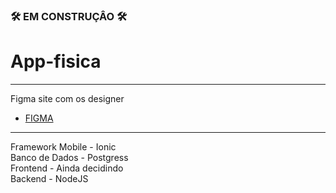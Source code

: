 ### 🛠 EM CONSTRUÇÂO 🛠
# App-fisica
---------------------------------------------
Figma site com os designer
* [FIGMA](https://www.figma.com/file/E5bGDEBQRNv6I3vitaAmko/Untitled?node-id=0%3A1)
----------------------------------------------

Framework Mobile - Ionic  
Banco de Dados - Postgress  
Frontend - Ainda decidindo   
Backend - NodeJS  
